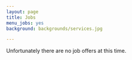 ```yaml
---
layout: page
title: Jobs
menu_jobs: yes
background: backgrounds/services.jpg

---
```


Unfortunately there are no job offers at this time.

<!-- Bitte das hide tag benutzen falls Stellen vorhanden!  -->